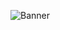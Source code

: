 ![Banner](https://capsule-render.vercel.app/api?type=waving&height=300&color=gradient&customColorList=20&text=Karma&section=header)
